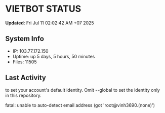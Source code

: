 # VIETBOT STATUS
**Updated**: Fri Jul 11 02:02:42 AM +07 2025

## System Info
- IP: 103.77.172.150
- Uptime: up 5 days, 5 hours, 50 minutes
- Files: 11505

## Last Activity

to set your account's default identity.
Omit --global to set the identity only in this repository.

fatal: unable to auto-detect email address (got 'root@vinh3690.(none)')
